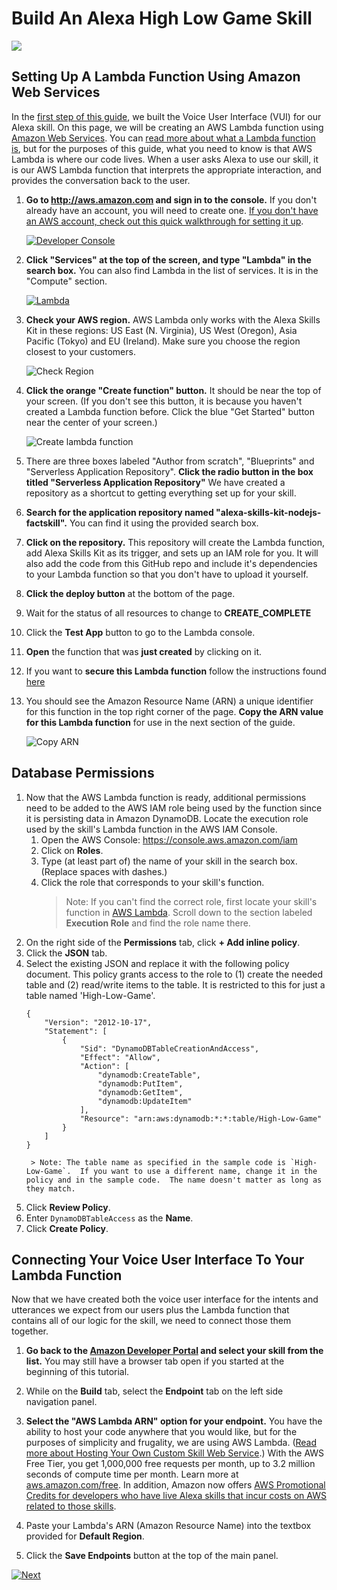 # Build An Alexa High Low Game Skill
<img src="https://m.media-amazon.com/images/G/01/mobile-apps/dex/alexa/alexa-skills-kit/tutorials/quiz-game/header._TTH_.png" />

## Setting Up A Lambda Function Using Amazon Web Services

In the [first step of this guide](./setup-vui-aws-hosted.md), we built the Voice User Interface (VUI) for our Alexa skill.  On this page, we will be creating an AWS Lambda function using [Amazon Web Services](http://aws.amazon.com).  You can [read more about what a Lambda function is](http://aws.amazon.com/lambda), but for the purposes of this guide, what you need to know is that AWS Lambda is where our code lives.  When a user asks Alexa to use our skill, it is our AWS Lambda function that interprets the appropriate interaction, and provides the conversation back to the user.

1.  **Go to http://aws.amazon.com and sign in to the console.** If you don't already have an account, you will need to create one.  [If you don't have an AWS account, check out this quick walkthrough for setting it up](https://alexa.design/create-aws-account).

    [![Developer Console](https://m.media-amazon.com/images/G/01/mobile-apps/dex/alexa/alexa-skills-kit/tutorials/general/2-1-sign-in-to-the-console._TTH_.png)](https://console.aws.amazon.com/console/home)

2.  **Click "Services" at the top of the screen, and type "Lambda" in the search box.**  You can also find Lambda in the list of services.  It is in the "Compute" section.

    [![Lambda](https://m.media-amazon.com/images/G/01/mobile-apps/dex/alexa/alexa-skills-kit/tutorials/general/2-2-services-lambda._TTH_.png)](https://console.aws.amazon.com/lambda/home)

3.  **Check your AWS region.** AWS Lambda only works with the Alexa Skills Kit in these regions: US East (N. Virginia), US West (Oregon), Asia Pacific (Tokyo)  and EU (Ireland).  Make sure you choose the region closest to your customers.

    ![Check Region](https://m.media-amazon.com/images/G/01/mobile-apps/dex/alexa/alexa-skills-kit/tutorials/general/2-3-check-region._TTH_.png)

4.  **Click the orange "Create function" button.** It should be near the top of your screen.  (If you don't see this button, it is because you haven't created a Lambda function before.  Click the blue "Get Started" button near the center of your screen.)

    ![Create lambda function](https://m.media-amazon.com/images/G/01/mobile-apps/dex/alexa/alexa-skills-kit/tutorials/general/2-4-create-a-lambda-function._TTH_.png)

5.  There are three boxes labeled "Author from scratch", "Blueprints" and "Serverless Application Repository". **Click the radio button in the box titled  "Serverless Application Repository"**  We have created a repository as a shortcut to getting everything set up for your skill.

6. **Search for the application repository named "alexa-skills-kit-nodejs-factskill".** You can find it using the provided search box.

7. **Click on the repository.** This repository will create the Lambda function, add Alexa Skills Kit as its trigger, and sets up an IAM role for you. It will also add the code from this GitHub repo and include it's dependencies to your Lambda function so that you don't have to upload it yourself.

8. **Click the deploy button** at the bottom of the page.

9. Wait for the status of all resources to change to **CREATE_COMPLETE**

10. Click the **Test App** button to go to the Lambda console.

11. **Open** the function that was **just created** by clicking on it.

12. If you want to **secure this Lambda function** follow the instructions found [here](https://alexa.design/secure-lambda-function)

13. You should see the Amazon Resource Name (ARN) a unique identifier for this function in the top right corner of the page. **Copy the ARN value for this Lambda function** for use in the next section of the guide.

    ![Copy ARN](https://m.media-amazon.com/images/G/01/mobile-apps/dex/alexa/alexa-skills-kit/tutorials/quiz-game/2-12-copy-ARN._TTH_.png)

## Database Permissions

1. Now that the AWS Lambda function is ready, additional permissions need to be added to the AWS IAM role being used by the function since it is persisting data in Amazon DynamoDB. Locate the execution role used by the skill's Lambda function in the AWS IAM Console.
    1. Open the AWS Console: https://console.aws.amazon.com/iam
    1. Click on **Roles**.
    1. Type (at least part of) the name of your skill in the search box. (Replace spaces with dashes.)
    1. Click the role that corresponds to your skill's function.
		> Note: If you can't find the correct role, first locate your skill's function in [AWS Lambda](https://console.aws.amazon.com/lambda). Scroll down to the section labeled **Execution Role** and find the role name there.
1. On the right side of the **Permissions** tab, click **+ Add inline policy**.
1. Click the **JSON** tab.
1. Select the existing JSON and replace it with the following policy document.  This policy grants access to the role to (1) create the needed table and (2) read/write items to the table.  It is restricted to this for just a table named 'High-Low-Game'.
    ```
    {
        "Version": "2012-10-17",
        "Statement": [
            {
                "Sid": "DynamoDBTableCreationAndAccess",
                "Effect": "Allow",
                "Action": [
                    "dynamodb:CreateTable",
                    "dynamodb:PutItem",
                    "dynamodb:GetItem",
                    "dynamodb:UpdateItem"
                ],
                "Resource": "arn:aws:dynamodb:*:*:table/High-Low-Game"
            }
        ]
    }
    ```
		> Note: The table name as specified in the sample code is `High-Low-Game`.  If you want to use a different name, change it in the policy and in the sample code.  The name doesn't matter as long as they match.
1. Click **Review Policy**.
1. Enter `DynamoDBTableAccess` as the **Name**.
1. Click **Create Policy**.
    
## Connecting Your Voice User Interface To Your Lambda Function

Now that we have created both the voice user interface for the intents and utterances we expect from our users plus the Lambda function that contains all of our logic for the skill, we need to connect those them together.

1.  **Go back to the [Amazon Developer Portal](https://developer.amazon.com/alexa/console/ask?&sc_category=Owned&sc_channel=RD&sc_campaign=Evangelism2018&sc_publisher=github&sc_content=Survey&sc_detail=high-low-game-nodejs-V2_GUI-3&sc_funnel=Convert&sc_country=WW&sc_medium=Owned_RD_Evangelism2018_github_Survey_high-low-game-nodejs-V2_GUI-3_Convert_WW_beginnersdevs&sc_segment=beginnersdevs) and select your skill from the list.** You may still have a browser tab open if you started at the beginning of this tutorial.

2. While on the **Build** tab, select the **Endpoint** tab on the left side navigation panel.

3.  **Select the "AWS Lambda ARN" option for your endpoint.** You have the ability to host your code anywhere that you would like, but for the purposes of simplicity and frugality, we are using AWS Lambda. ([Read more about Hosting Your Own Custom Skill Web Service](https://developer.amazon.com/public/solutions/alexa/alexa-skills-kit/docs/developing-an-alexa-skill-as-a-web-service?&sc_category=Owned&sc_channel=RD&sc_campaign=Evangelism2018&sc_publisher=github&sc_content=Survey&sc_detail=high-low-game-nodejs-V2_GUI-3&sc_funnel=Convert&sc_country=WW&sc_medium=Owned_RD_Evangelism2018_github_Survey_high-low-game-nodejs-V2_GUI-3_Convert_WW_beginnersdevs&sc_segment=beginnersdevs).)  With the AWS Free Tier, you get 1,000,000 free requests per month, up to 3.2 million seconds of compute time per month. Learn more at [aws.amazon.com/free](https://aws.amazon.com/free/).  In addition, Amazon now offers [AWS Promotional Credits for developers who have live Alexa skills that incur costs on AWS related to those skills](https://developer.amazon.com/alexa-skills-kit/alexa-aws-credits?&sc_category=Owned&sc_channel=RD&sc_campaign=Evangelism2018&sc_publisher=github&sc_content=Survey&sc_detail=high-low-game-nodejs-V2_GUI-3&sc_funnel=Convert&sc_country=WW&sc_medium=Owned_RD_Evangelism2018_github_Survey_high-low-game-nodejs-V2_GUI-3_Convert_WW_beginnersdevs&sc_segment=beginnersdevs).

4.  Paste your Lambda's ARN (Amazon Resource Name) into the textbox provided for **Default Region**.

5. Click the **Save Endpoints** button at the top of the main panel.

[![Next](https://m.media-amazon.com/images/G/01/mobile-apps/dex/alexa/alexa-skills-kit/tutorials/general/buttons/button_next_testing._TTH_.png)](./test-using-simulator.md)
